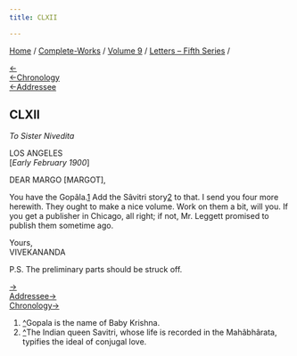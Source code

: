 ```yaml
---
title: CLXII

---
```

<div>

[Home](../../../index.htm) / [Complete-Works](../../complete_works.htm)
/ [Volume 9](../volume_9_contents.htm) / [Letters – Fifth
Series](letters_fifth_series_contents.htm) /

[←](161_christina.htm)  
[←Chronology](../../volume_6/epistles_second_series/152_margot.htm)  
[←Addressee](../../volume_6/epistles_second_series/152_margot.htm)

## CLXII

*To Sister Nivedita*

LOS ANGELES  
\[*Early February 1900*\]

DEAR MARGO \[MARGOT\],

You have the Gopâla.[1](#fn1) Add the Sâvitri story[2](#fn2) to that. I
send you four more herewith. They ought to make a nice volume. Work on
them a bit, will you. If you get a publisher in Chicago, all right; if
not, Mr. Leggett promised to publish them sometime ago.

Yours,  
VIVEKANANDA

P.S. The preliminary parts should be struck off.

[→](163_joe.htm)  
[Addressee→](../../volume_6/epistles_second_series/153_nivedita.htm)  
[Chronology→](../../volume_6/epistles_second_series/153_nivedita.htm)

</div>

1.  [^](#fn1_1)Gopala is the name of Baby Krishna.
2.  [^](#fn2_1)The Indian queen Savitri, whose life is recorded in the
    Mahâbhârata, typifies the ideal of conjugal love.
